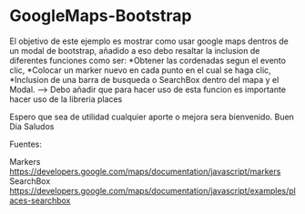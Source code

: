 # GoogleMaps-Bootstrap

El objetivo de este ejemplo es mostrar como usar google maps dentros de un modal de bootstrap, añadido a eso debo resaltar la inclusion de diferentes funciones como ser:
*Obtener las cordenadas segun el evento clic, 
*Colocar un marker nuevo en cada punto en el cual se haga clic,
*Inclusion de una barra de busqueda o SearchBox dentro del mapa y el Modal. --> Debo añadir que para hacer uso de esta funcion es importante hacer uso de la libreria places

Espero que sea de utilidad cualquier aporte o mejora sera bienvenido.
Buen Dia Saludos

Fuentes:

Markers
https://developers.google.com/maps/documentation/javascript/markers
SearchBox
https://developers.google.com/maps/documentation/javascript/examples/places-searchbox
